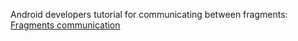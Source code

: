 Android developers tutorial for communicating between fragments:
[Fragments communication](https://developer.android.com/guide/fragments/communicate)
